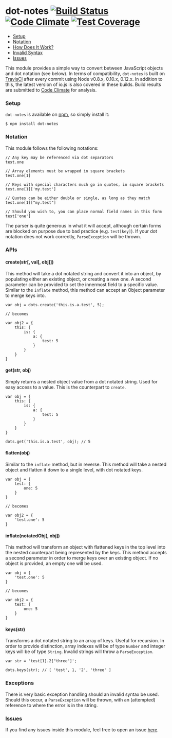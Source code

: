 dot-notes [![Build Status](https://travis-ci.org/iwhitfield/dot-notes.svg?branch=master)](https://travis-ci.org/iwhitfield/dot-notes) [![Code Climate](https://codeclimate.com/github/iwhitfield/dot-notes/badges/gpa.svg)](https://codeclimate.com/github/iwhitfield/dot-notes) [![Test Coverage](https://codeclimate.com/github/iwhitfield/dot-notes/badges/coverage.svg)](https://codeclimate.com/github/iwhitfield/dot-notes)
=========

- [Setup](#setup)
- [Notation](#notation)
- [How Does It Work?](#apis)
- [Invalid Syntax](#exceptions)
- [Issues](#issues)

This module provides a simple way to convert between JavaScript objects and dot notation (see below). In terms of compatibility, `dot-notes` is built on [TravisCI](https://travis-ci.org/iwhitfield/dot-notes) after every commit using Node v0.8.x, 0.10.x, 0.12.x. In addition to this, the latest version of io.js is also covered in these builds. Build results are submitted to [Code Climate](https://codeclimate.com/github/iwhitfield/dot-notes) for analysis.

### Setup ###

`dot-notes` is available on [npm](https://www.npmjs.com/package/dot-notes), so simply install it:

```
$ npm install dot-notes
```

### Notation ###

This module follows the following notations:

```
// Any key may be referenced via dot separators
test.one

// Array elements must be wrapped in square brackets
test.one[1]

// Keys with special characters much go in quotes, in square brackets
test.one[1]['my.test']

// Quotes can be either double or single, as long as they match
test.one[1]["my.test"]

// Should you wish to, you can place normal field names in this form
test['one']
```

The parser is quite generous in what it will accept, although certain forms are blocked on purpose due to bad practice (e.g. `test[key]`). If your dot notation does not work correctly, `ParseException` will be thrown.

### APIs ###

#### create(str[, val[, obj]]) ####

This method will take a dot notated string and convert it into an object, by populating either an existing object, or creating a new one. A second parameter can be provided to set the innermost field to a specific value. Similar to the `inflate` method, this method can accept an Object parameter to merge keys into.

```
var obj = dots.create('this.is.a.test', 5);

// becomes

var obj2 = {
    this: {
        is: {
            a: {
                test: 5
            }
        }
    }
}
```

#### get(str, obj) ####

Simply returns a nested object value from a dot notated string. Used for easy access to a value. This is the counterpart to `create`.

```
var obj = {
    this: {
        is: {
            a: {
                test: 5
            }
        }
    }
}

dots.get('this.is.a.test', obj); // 5
```

#### flatten(obj) ####

Similar to the `inflate` method, but in reverse. This method will take a nested object and flatten it down to a single level, with dot notated keys.

```
var obj = {
    test: {
        one: 5
    }
}

// becomes

var obj2 = {
    'test.one': 5
}
```

#### inflate(notatedObj[, obj]) ####

This method will transform an object with flattened keys in the top level into the nested counterpart being represented by the keys. This method accepts a second parameter in order to merge keys over an existing object. If no object is provided, an empty one will be used.

```
var obj = {
    'test.one': 5
}

// becomes

var obj2 = {
    test: {
        one: 5
    }
}
```

#### keys(str) ####

Transforms a dot notated string to an array of keys. Useful for recursion. In order to provide distinction, array indexes will be of type `Number` and integer keys will be of type `String`. Invalid strings will throw a `ParseException`. 

```
var str = 'test[1].2["three"]';

dots.keys(str); // [ 'test', 1, '2', 'three' ] 
```

### Exceptions ###

There is very basic exception handling should an invalid syntax be used. Should this occur, a `ParseException` will be thrown, with an (attempted) reference to where the error is in the string.

### Issues ###

If you find any issues inside this module, feel free to open an issue [here](https://github.com/iwhitfield/dot-notes/issues "dot-notes Issues").